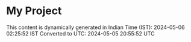 # My Project

This content is dynamically generated in Indian Time (IST): 2024-05-06 02:25:52 IST
Converted to UTC: 2024-05-05 20:55:52 UTC
